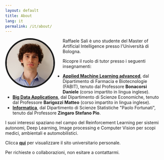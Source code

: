 ```yaml
---
layout: default
title: About
lang: it
permalink: /it/about/
---
```

<img src="/images/ProfilePic.JPG" 
     alt="Foto profilo" 
     width="150"
     height="150" 
     style="border-radius: 50%; float: left; margin-right: 25px; border: 5px solid currentColor; margin-bottom: 20px">

Raffaele Sali è uno studente del Master of Artificial Intelligence presso l'Università di Bologna. 

Ricopre il ruolo di tutor presso i seguenti insegnamenti:
- [**Applied Machine Learning advanced**](https://www.unibo.it/it/studiare/insegnamenti-competenze-trasversali-moocs/insegnamenti/insegnamento/2024/455028), dal Dipartimento di Farmacia e Biotecnologie (FABIT), tenuto dal Professore **Bonacorsi Daniele** (corso impartito in lingua inglese).
- [**Big Data Applications**](https://www.unibo.it/it/studiare/insegnamenti-competenze-trasversali-moocs/insegnamenti/insegnamento/2024/468888), dal Dipartimento di Scienze Economiche, tenuto dal Professore **Barigozzi Matteo** (corso impartito in lingua inglese).
- [**Informatica**](https://www.unibo.it/it/studiare/insegnamenti-competenze-trasversali-moocs/insegnamenti/insegnamento/2024/403307), dal Dipartimento di Scienze Statistiche "Paolo Fortunati", tenuto dal Professore **Zingaro Stefano Pio**.

I suoi interessi spaziano nel campo del Reinforcement Learning per sistemi autonomi, Deep Learning, Image processing e Computer Vision per scopi medici, ambientali e automobilistici.

Clicca [**qui**](https://www.unibo.it/sitoweb/raffaele.sali2/) per visualizzare il sito universitario personale.

Per richieste o collaborazioni, non esitare a contattarmi.